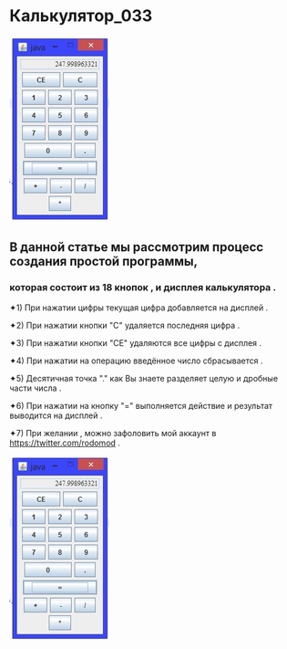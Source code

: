 # Калькулятор_033
![](ProForm.png)
## В данной статье мы рассмотрим процесс создания простой программы,
### которая состоит из 18 кнопoк , и дисплея калькулятора .

✦1) При нажатии цифры текущая цифра добавляется на дисплей .

✦2) При нажатии кнопки "С" удаляется последняя цифра .

✦3) При нажатии кнопки "CE" удаляются все цифры c дисплея .

✦4) При нажатии на операцию введённое число сбрасывается .

✦5) Десятичная точка "."   как Вы знаете разделяет целую и дробные части числа .

✦6) При нажатии на кнопку  "=" выполняется действие и результат выводится на дисплей .
             
✦7) При желании , можно зафоловить мой аккаунт в https://twitter.com/rodomod .

![](ProForm.png)